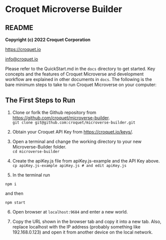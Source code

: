 # Croquet Microverse Builder
## README

**Copyright (c) 2022 Croquet Corporation**

<https://croquet.io>

<info@croquet.io>

Please refer to the QuickStart.md in the `docs` directory to get started. Key concepts and the features of Croquet Microverse and development workflow are explained in other documents in `docs`. The following is the bare minimum steps to take to run Croquet Microverse on your computer:


## The First Steps to Run
1. Clone or forlk the Github repository from <https://github.com/croquet/microverse-builder>.
    <br>`git clone git@github.com:croquet/microverse-builder.git` 
2. Obtain your Croquet API Key from <https://croquet.io/keys/>.
3. Open a terminal and change the working directory to your new Microverse-Builder folder.
   <br>`cd microverse-builder`
4. Create the apiKey.js file from apiKey.js-example and the API Key above.
   <br>`cp apiKey.js-example apiKey.js # and edit apiKey.js`
 
5. In the terminal run 

```npm i```

and then

```npm start```

6. Open browser at `localhost:9684` and enter a new world.

7. Copy the URL shown in the browser tab and copy it into a new tab. Also, replace localhost with the IP address (probably something like 192.168.0.123) and open it from another device on the local network.
